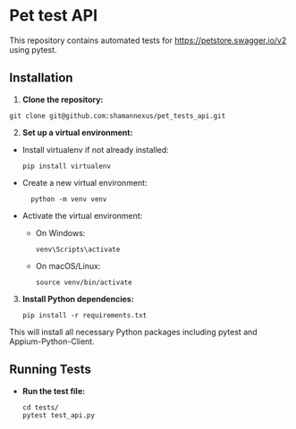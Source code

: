 # Pet test API

This repository contains automated tests for https://petstore.swagger.io/v2 using pytest.

## Installation

1. **Clone the repository:**
  ```
git clone git@github.com:shamannexus/pet_tests_api.git
  ```
2. **Set up a virtual environment:**

- Install virtualenv if not already installed:

  ```
  pip install virtualenv
  ```

- Create a new virtual environment:

  ```
    python -m venv venv
  ```

- Activate the virtual environment:

  - On Windows:

    ```
    venv\Scripts\activate
    ```

  - On macOS/Linux:

    ```
    source venv/bin/activate
    ```

3. **Install Python dependencies:**
    ```
    pip install -r requirements.txt
    ```

This will install all necessary Python packages including pytest and Appium-Python-Client.
  
## Running Tests

- **Run the test file:**
  ```
  cd tests/ 
  pytest test_api.py
  ```
